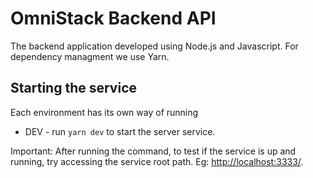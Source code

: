 # OmniStack Backend API

The backend application developed using Node.js and Javascript. For dependency managment we use Yarn.

## Starting the service

Each environment has its own way of running

* DEV - run `yarn dev` to start the server service.

Important: After running the command, to test if the service is up and running, try accessing the service root path. Eg: [http://localhost:3333/](http://localhost:3333/).